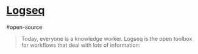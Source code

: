 # [Logseq](https://logseq.com/)
#open-source
> Today, everyone is a
knowledge worker.
> Logseq is the open toolbox for
workflows that deal with lots of information: